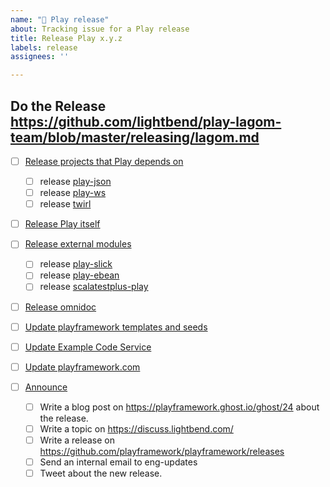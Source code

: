 ```yaml
---
name: "🚢 Play release"
about: Tracking issue for a Play release
title: Release Play x.y.z
labels: release
assignees: ''

---
```


## Do the Release <https://github.com/lightbend/play-lagom-team/blob/master/releasing/lagom.md>

- [ ] [Release projects that Play depends on][]
  - [ ] release [play-json][]
  - [ ] release [play-ws][]
  - [ ] release [twirl][]

- [ ] [Release Play itself][]

- [ ] [Release external modules][]
  - [ ] release [play-slick][]
  - [ ] release [play-ebean][]
  - [ ] release [scalatestplus-play][]

- [ ] [Release omnidoc][]

- [ ] [Update playframework templates and seeds][]
- [ ] [Update Example Code Service][]
- [ ] [Update playframework.com][]

- [ ] [Announce][]
  - [ ] Write a blog post on <https://playframework.ghost.io/ghost/24> about the release.
  - [ ] Write a topic on <https://discuss.lightbend.com/>
  - [ ] Write a release on <https://github.com/playframework/playframework/releases>
  - [ ] Send an internal email to eng-updates
  - [ ] Tweet about the new release.

[Release projects that Play depends on]: https://github.com/lightbend/play-lagom-team/blob/master/releasing/play.md#step-0---release-projects-that-play-depends-on-play-json-play-ws-twirl
[Release Play itself]: https://github.com/lightbend/play-lagom-team/blob/master/releasing/play.md#step-1---release-play-itself
[Release external modules]: https://github.com/lightbend/play-lagom-team/blob/master/releasing/play.md#step-2---release-external-modules-play-slick-play-ebean-scalatestplus-play
[Release omnidoc]: https://github.com/lightbend/play-lagom-team/blob/master/releasing/play.md#step-3---release-omnidoc
[Update playframework templates and seeds]: https://github.com/lightbend/play-lagom-team/blob/master/releasing/play.md#step-4---update-playframework-templates-and-seeds
[Update Example Code Service]: https://github.com/lightbend/play-lagom-team/blob/master/releasing/play.md#step-5---update-example-code-service
[Update playframework.com]: https://github.com/lightbend/play-lagom-team/blob/master/releasing/play.md#step-6---update-playframeworkcom
[Announce]: https://github.com/lightbend/play-lagom-team/blob/master/releasing/play.md#step-7---announce

[play-ebean]: https://github.com/playframework/play-ebean
[play-json]: https://github.com/playframework/play-json
[play-slick]: https://github.com/playframework/play-slick
[play-ws]: https://github.com/playframework/play-ws
[scalatestplus-play]: https://github.com/playframework/scalatestplus-play
[twirl]: https://github.com/playframework/twirl
